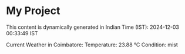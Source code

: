 # My Project

This content is dynamically generated in Indian Time (IST): 2024-12-03 00:33:49 IST


Current Weather in Coimbatore:
Temperature: 23.88 °C
Condition: mist
